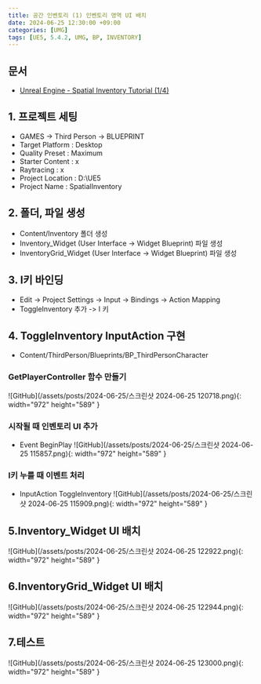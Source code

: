 ```yaml
---
title: 공간 인벤토리 (1) 인벤토리 영역 UI 배치
date: 2024-06-25 12:30:00 +09:00
categories: [UMG]
tags: [UE5, 5.4.2, UMG, BP, INVENTORY]
---
```


## 문서

- [Unreal Engine - Spatial Inventory Tutorial (1/4)](https://youtu.be/4CjpBoKl6s8?si=NRiT_kqGwIrC2ieW)

## 1. 프로젝트 세팅

- GAMES -> Third Person -> BLUEPRINT
- Target Platform : Desktop
- Quality Preset : Maximum
- Starter Content : x
- Raytracing : x
- Project Location : D:\UE5
- Project Name : SpatialInventory

## 2. 폴더, 파일 생성

- Content/Inventory 폴더 생성
- Inventory_Widget (User Interface -> Widget Blueprint) 파일 생성
- InventoryGrid_Widget (User Interface -> Widget Blueprint) 파일 생성

## 3. I키 바인딩

- Edit -> Project Settings -> Input -> Bindings -> Action Mapping
- ToggleInventory 추가 -> I 키

## 4. ToggleInventory InputAction 구현

- Content/ThirdPerson/Blueprints/BP_ThirdPersonCharacter

### GetPlayerController 함수 만들기

![GitHub](/assets/posts/2024-06-25/스크린샷 2024-06-25 120718.png){: width="972" height="589" }

### 시작될 때 인벤토리 UI 추가

- Event BeginPlay
  ![GitHub](/assets/posts/2024-06-25/스크린샷 2024-06-25 115857.png){: width="972" height="589" }

### I키 누를 때 이벤트 처리

- InputAction ToggleInventory
  ![GitHub](/assets/posts/2024-06-25/스크린샷 2024-06-25 115909.png){: width="972" height="589" }

## 5.Inventory_Widget UI 배치

![GitHub](/assets/posts/2024-06-25/스크린샷 2024-06-25 122922.png){: width="972" height="589" }

## 6.InventoryGrid_Widget UI 배치

![GitHub](/assets/posts/2024-06-25/스크린샷 2024-06-25 122944.png){: width="972" height="589" }

## 7.테스트

![GitHub](/assets/posts/2024-06-25/스크린샷 2024-06-25 123000.png){: width="972" height="589" }
